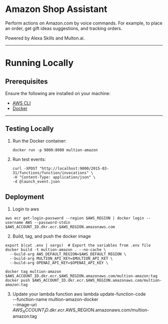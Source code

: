 # Amazon Shop Assistant

Perform actions on Amazon.com by voice commands. For example, to place an order, get gift ideas suggestions, and tracking orders.

Powered by Alexa Skills and Multon.ai.

---

# Running Locally

## Prerequisites
Ensure the following are installed on your machine:
- [AWS CLI](https://aws.amazon.com/cli/)
- [Docker](https://www.docker.com/)

---

## Testing Locally

1. Run the Docker container:
   ```
   docker run -p 9000:8080 multion-amazon
   ```
2. Run test events:

   ```
   curl -XPOST "http://localhost:9000/2015-03-31/functions/function/invocations" \
   -H "Content-Type: application/json" \
   -d @launch_event.json
   ```

## Deployment

1. Login to aws
```
aws ecr get-login-password --region $AWS_REGION | docker login --username AWS --password-stdin $AWS_ACCOUNT_ID.dkr.ecr.$AWS_REGION.amazonaws.com
```

2. Build, tag, and push the docker image
```
export $(cat .env | xargs)  # Export the variables from .env file
docker build -t multion-amazon . --no-cache \
  --build-arg AWS_DEFAULT_REGION=$AWS_DEFAULT_REGION \
  --build-arg MULTION_API_KEY=$MULTION_API_KEY \
  --build-arg OPENAI_API_KEY=$OPENAI_API_KEY \

docker tag multion-amazon $AWS_ACCOUNT_ID.dkr.ecr.$AWS_REGION.amazonaws.com/multion-amazon:tag
docker push $AWS_ACCOUNT_ID.dkr.ecr.$AWS_REGION.amazonaws.com/multion-amazon:tag
```

3. Update your lambda function
aws lambda update-function-code \
           --function-name multion-amazon-docker \
           --image-uri $AWS_ACCOUNT_ID.dkr.ecr.$AWS_REGION.amazonaws.com/multion-amazon:tag


